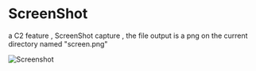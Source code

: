 # ScreenShot
a C2 feature , ScreenShot capture , the file output is a png on the current directory named "screen.png"


![Screenshot](https://user-images.githubusercontent.com/110354855/191578826-de6b3285-b1a5-441e-ab8b-b8ad8183e2d5.png)
